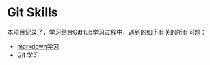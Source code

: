# Git Skills

本项目记录了，学习结合GitHub学习过程中，遇到的如下有关的所有问题：

- [markdown学习](./markdown学习.md)
- [Git 学习](./Git学习.md)

